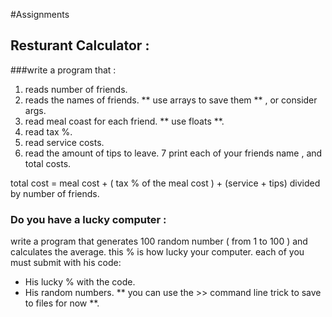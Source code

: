 #Assignments

## Resturant Calculator :

###write a program that :
1. reads number of friends.
2. reads the names of friends. ** use arrays to save them ** , or consider args.
3. read meal coast for each friend. ** use floats **.
4. read tax %.
5. read service costs.
6. read the amount of tips to leave.
7 print each of your friends name , and total costs.

total cost = meal cost + ( tax % of the meal cost ) + (service + tips) divided by number of friends.


### Do you have a lucky computer :
write a program that generates 100 random number ( from  1 to 100 ) and calculates the average. this % is how lucky your computer. 
each of you must submit with his code:
- His lucky % with the code. 
- His random numbers. ** you can use the >> command line trick to save to files for now **. 

